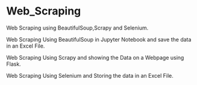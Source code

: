# Web_Scraping
Web Scraping using BeautifulSoup,Scrapy and Selenium.

Web Scraping Using BeautifulSoup in Jupyter Notebook and save the data in an Excel File.

Web Scraping Using Scrapy and showing the Data on a Webpage using Flask.

Web Scraping Using Selenium and Storing the data in an Excel File.

